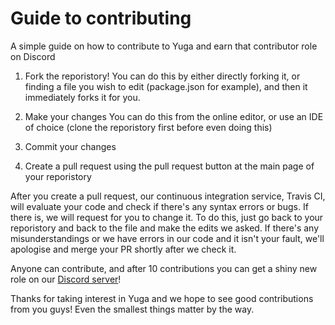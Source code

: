 # Guide to contributing

A simple guide on how to contribute to Yuga and earn that contributor role on Discord

1) Fork the reporistory!
You can do this by either directly forking it, or finding a file you wish to edit (package.json for example), and then it immediately forks it for you.

2) Make your changes
You can do this from the online editor, or use an IDE of choice (clone the reporistory first before even doing this)

3) Commit your changes

4) Create a pull request using the pull request button at the main page of your reporistory

After you create a pull request, our continuous integration service, Travis CI, will evaluate your code and check if there's any syntax errors or bugs.
If there is, we will request for you to change it. To do this, just go back to your reporistory and back to the file and make the edits we asked. If there's any misunderstandings or we have errors in our code and it isn't your fault, we'll apologise and merge your PR shortly after we check it.

Anyone can contribute, and after 10 contributions you can get a shiny new role on our [Discord server](https://discord.gg/FDNUgWC)!

Thanks for taking interest in Yuga and we hope to see good contributions from you guys!
Even the smallest things matter by the way.